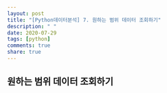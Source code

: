 ```yaml
---
layout: post
title: "[Python데이터분석] 7. 원하는 범위 데이터 조회하기"
description: " "
date: 2020-07-29
tags: [python]
comments: true
share: true
---
```


## 원하는 범위 데이터 조회하기
